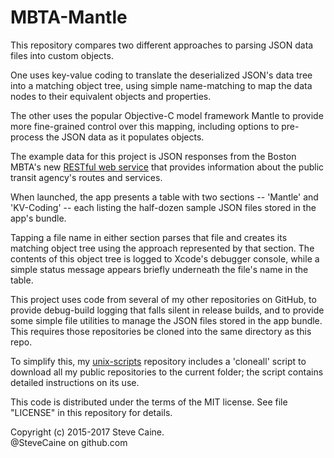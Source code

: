 MBTA-Mantle
===========

This repository compares two different approaches to parsing JSON data files into custom objects. 

One uses key-value coding to translate the deserialized JSON's data tree into a matching object tree, using simple name-matching to map the data nodes to their equivalent objects and properties.

The other uses the popular Objective-C model framework Mantle to provide more fine-grained control over this mapping, including options to pre-process the JSON data as it populates objects. 

The example data for this project is JSON responses from the Boston MBTA's new [RESTful web service](http://www.mbta.com/rider_tools/developers/) that provides information about the public transit agency's routes and services.

When launched, the app presents a table with two sections -- 'Mantle' and 'KV-Coding' -- each listing the half-dozen sample JSON files stored in the app's bundle. 

Tapping a file name in either section parses that file and creates its matching object tree using the approach represented by that section. The contents of this object tree is logged to Xcode's debugger console, while a simple status message appears briefly underneath the file's name in the table. 

This project uses code from several of my other repositories on GitHub, to provide debug-build logging that falls silent in release builds, and to provide some simple file utilities to manage the JSON files stored in the app bundle. This requires those repositories be cloned into the same directory as this repo. 

To simplify this, my [unix-scripts](https://github.com/SteveCaine/unix-scripts) repository includes a 'cloneall' script to download all my public repositories to the current folder; the script contains detailed instructions on its use. 

This code is distributed under the terms of the MIT license. See file "LICENSE" in this repository for details.

Copyright (c) 2015-2017 Steve Caine.<br>
@SteveCaine on github.com
